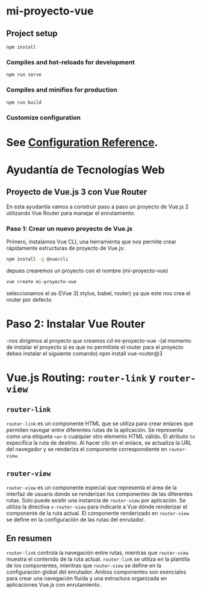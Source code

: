 
# mi-proyecto-vue

## Project setup
```
npm install
```

### Compiles and hot-reloads for development
```
npm run serve
```

### Compiles and minifies for production
```
npm run build
```

### Customize configuration
See [Configuration Reference](https://cli.vuejs.org/config/).
=======
# Ayudantía de Tecnologías Web

## Proyecto de Vue.js 3 con Vue Router

En esta ayudantía vamos a construir paso a paso un proyecto de Vue.js 2 utilizando Vue Router para manejar el enrutamiento.

### Paso 1: Crear un nuevo proyecto de Vue.js

Primero, instalamos Vue CLI, una herramienta que nos permite crear rápidamente estructuras de proyecto de Vue.js:

```bash
npm install -g @vue/cli
```
depues crearemos un proyecto con el nombre (mi-proyecto-vue)
```bash
vue create mi-proyecto-vue
```

seleccionamos el as ([Vue 3] stylus, babel, router) ya que este nos crea el router por defecto 

# Paso 2: Instalar Vue Router
-nos dirigimos al proyecto que creamos 
cd mi-proyecto-vue
-(al momento de instalar el proyecto si es que no permitiste el router para el proyecto debes
instalar el siguiente comando)
npm install vue-router@3


# Vue.js Routing: `router-link` y `router-view`

## `router-link`

`router-link` es un componente HTML que se utiliza para crear enlaces que permiten navegar entre diferentes rutas de la aplicación. Se representa como una etiqueta `<a>` o cualquier otro elemento HTML válido. El atributo `to` especifica la ruta de destino. Al hacer clic en el enlace, se actualiza la URL del navegador y se renderiza el componente correspondiente en `router-view`.

## `router-view`

`router-view` es un componente especial que representa el área de la interfaz de usuario donde se renderizan los componentes de las diferentes rutas. Solo puede existir una instancia de `router-view` por aplicación. Se utiliza la directiva `v-router-view` para indicarle a Vue dónde renderizar el componente de la ruta actual. El componente renderizado en `router-view` se define en la configuración de las rutas del enrutador.

## En resumen

`router-link` controla la navegación entre rutas, mientras que `router-view` muestra el contenido de la ruta actual. `router-link` se utiliza en la plantilla de los componentes, mientras que `router-view` se define en la configuración global del enrutador. Ambos componentes son esenciales para crear una navegación fluida y una estructura organizada en aplicaciones Vue.js con enrutamiento.

